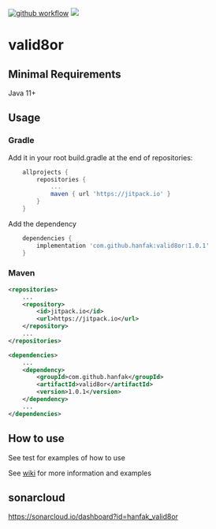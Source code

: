 
[![github workflow](https://img.shields.io/github/workflow/status/hanfak/valid8or/main.yml?style=flat-square)](https://github.com/hanfak/valid8or/actions)
[![](https://jitpack.io/v/hanfak/valid8or.svg)](https://jitpack.io/#hanfak/valid8or)
# valid8or

## Minimal Requirements 

Java 11+

## Usage
### Gradle
Add it in your root build.gradle at the end of repositories:
```groovy
	allprojects {
		repositories {
			...
			maven { url 'https://jitpack.io' }
		}
	}
```
Add the dependency
```groovy
	dependencies {
		implementation 'com.github.hanfak:valid8or:1.0.1'
	}
```
### Maven
```xml
<repositories>
    ...
    <repository>
        <id>jitpack.io</id>
        <url>https://jitpack.io</url>
    </repository>
    ...
</repositories>

<dependencies>
    ...
    <dependency>
        <groupId>com.github.hanfak</groupId>
        <artifactId>valid8or</artifactId>
        <version>1.0.1</version>
    </dependency>
    ...
</dependencies>
```

## How to use 

See test for examples of how to use

See [wiki](https://github.com/hanfak/valid8or/wiki) for more information and examples

## sonarcloud 

https://sonarcloud.io/dashboard?id=hanfak_valid8or
